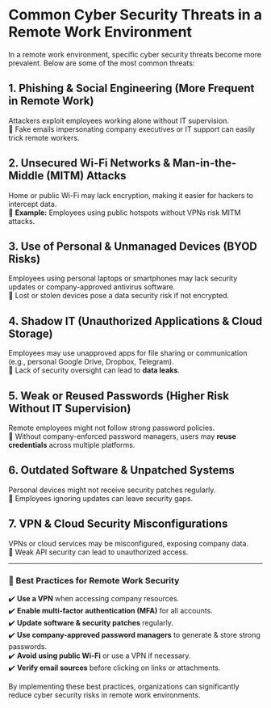 # Common Cyber Security Threats in a Remote Work Environment

In a remote work environment, specific cyber security threats become more prevalent. Below are some of the most common threats:

## 1. Phishing & Social Engineering (More Frequent in Remote Work)

Attackers exploit employees working alone without IT supervision.  
🔹 Fake emails impersonating company executives or IT support can easily trick remote workers.

## 2. Unsecured Wi-Fi Networks & Man-in-the-Middle (MITM) Attacks

Home or public Wi-Fi may lack encryption, making it easier for hackers to intercept data.  
🔹 **Example:** Employees using public hotspots without VPNs risk MITM attacks.

## 3. Use of Personal & Unmanaged Devices (BYOD Risks)

Employees using personal laptops or smartphones may lack security updates or company-approved antivirus software.  
🔹 Lost or stolen devices pose a data security risk if not encrypted.

## 4. Shadow IT (Unauthorized Applications & Cloud Storage)

Employees may use unapproved apps for file sharing or communication (e.g., personal Google Drive, Dropbox, Telegram).  
🔹 Lack of security oversight can lead to **data leaks**.

## 5. Weak or Reused Passwords (Higher Risk Without IT Supervision)

Remote employees might not follow strong password policies.  
🔹 Without company-enforced password managers, users may **reuse credentials** across multiple platforms.

## 6. Outdated Software & Unpatched Systems

Personal devices might not receive security patches regularly.  
🔹 Employees ignoring updates can leave security gaps.

## 7. VPN & Cloud Security Misconfigurations

VPNs or cloud services may be misconfigured, exposing company data.  
🔹 Weak API security can lead to unauthorized access.

---

### 🔐 Best Practices for Remote Work Security

✔️ **Use a VPN** when accessing company resources.  
✔️ **Enable multi-factor authentication (MFA)** for all accounts.  
✔️ **Update software & security patches** regularly.  
✔️ **Use company-approved password managers** to generate & store strong passwords.  
✔️ **Avoid using public Wi-Fi** or use a VPN if necessary.  
✔️ **Verify email sources** before clicking on links or attachments.

By implementing these best practices, organizations can significantly reduce cyber security risks in remote work environments.
